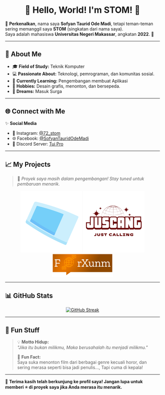 <div align="center">
  
# 🌟 Hello, World! I'm STOM! 🌟
</div>

👋 **Perkenalkan**, nama saya **Sofyan Taurid Ode Madi**, tetapi teman-teman sering memanggil saya **STOM** (singkatan dari nama saya).  
Saya adalah mahasiswa **Universitas Negeri Makassar**, angkatan **2022**. 🚀  

---

## 🎯 **About Me**
- 🎓 **Field of Study:** Teknik Komputer
- 💻 **Passionate About:** Teknologi, pemrograman, dan komunitas sosial.  
- 🌱 **Currently Learning:** Pengembangan membuat Aplikasi
- 🎨 **Hobbies:** Desain grafis, menonton, dan bersepeda.  
- 🚀 **Dreams:** Masuk Surga

---

## 🌐 **Connect with Me**

✨ **Social Media**  
- 📸 Instagram: [@72_stom](https://www.instagram.com/72_stom/)  
- 🌐 Facebook: [@SofyanTauridOdeMadi](https://facebook.com/SofyanTauridOdeMadi)  
- 💬 Discord Server: [Tui Pro](https://discord.tuipro.xyz/)

---

## 📈 **My Projects**

> 🚧 *Proyek saya masih dalam pengembangan! Stay tuned untuk pembaruan menarik.*

<div align="center">
  <img src="https://github.com/SofyanTauridOdeMadi/Minum-Yuk/blob/main/app/src/main/res/drawable/gelas.png" alt="Minum Yuk" width="200">
  <img src="https://github.com/SofyanTauridOdeMadi/juscang/blob/master/assets/logo.png" alt="Juscang" width="200">
  <img src="https://github.com/SofyanTauridOdeMadi/Forxunm/blob/master/assets/logo.png" alt="Forxunm" width="200">
</div>

---

## 📊 GitHub Stats
<div align="center">
  
[![GitHub Streak](https://github-readme-streak-stats.herokuapp.com/?user=sofyantauridodemadi&theme=tokyonight)](https://github.com/DenverCoder1/github-readme-streak-stats)
</div>

---

## 🎨 **Fun Stuff**

> 💡 **Motto Hidup:**  
> _"Jika itu bukan milikmu, Maka berusahalah itu menjadi milikmu."_  
>  
> 🌈 **Fun Fact:**  
> Saya suka menonton film dari berbagai genre kecuali horor, dan sering merasa seperti bisa jadi penulis..., Tapi cuma di kepala!  

---

🎉 **Terima kasih telah berkunjung ke profil saya! Jangan lupa untuk memberi ⭐ di proyek saya jika Anda merasa itu menarik.**
